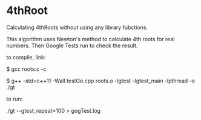 # 4thRoot
Calculating 4thRoots without using any library fubctions.

This algorithm uses Newton's method to calculate 4th roots for real numbers.
Then Google Tests run to check the result.

to compile, link:

$ gcc roots.c -c

$ g++ -std=c++11 -Wall testGo.cpp roots.o -lgtest -lgtest_main -lpthread -o ./gt

to run:

./gt --gtest_repeat=100 > gogTest.log
